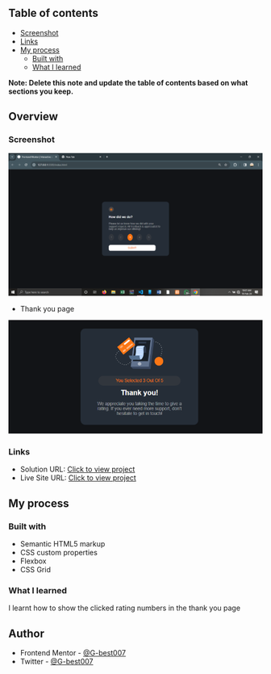 
## Table of contents


  - [Screenshot](#screenshot)
  - [Links](#links)
- [My process](#my-process)
  - [Built with](#built-with)
  - [What I learned](#what-i-learned)

**Note: Delete this note and update the table of contents based on what sections you keep.**

## Overview


### Screenshot

![](./Screenshot%20(54).png)

- Thank you page

![](./Screenshot%20(56).png)


### Links

- Solution URL: [Click to view project](https://github.com/G-best007/Interactive-Rating-Component)
- Live Site URL: [Click to view project](https://g-best007.github.io/Interactive-Rating-Component/)

## My process

### Built with

- Semantic HTML5 markup
- CSS custom properties
- Flexbox
- CSS Grid



### What I learned

I learnt how to show the clicked rating numbers in the thank you page




## Author

- Frontend Mentor - [@G-best007](https://www.frontendmentor.io/profile/G-best007)
- Twitter - [@G-best007](https://www.twitter.com/g_best007)



